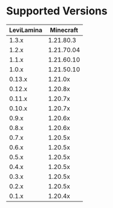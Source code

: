 # Supported Versions

| LeviLamina | Minecraft  |
|------------|------------|
| 1.3.x      | 1.21.80.3  |
| 1.2.x      | 1.21.70.04 |
| 1.1.x      | 1.21.60.10 |
| 1.0.x      | 1.21.50.10 |
| 0.13.x     | 1.21.0x    |
| 0.12.x     | 1.20.8x    |
| 0.11.x     | 1.20.7x    |
| 0.10.x     | 1.20.7x    |
| 0.9.x      | 1.20.6x    |
| 0.8.x      | 1.20.6x    |
| 0.7.x      | 1.20.5x    |
| 0.6.x      | 1.20.5x    |
| 0.5.x      | 1.20.5x    |
| 0.4.x      | 1.20.5x    |
| 0.3.x      | 1.20.5x    |
| 0.2.x      | 1.20.5x    |
| 0.1.x      | 1.20.4x    |